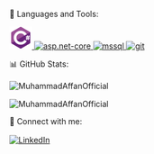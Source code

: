 🚀 Languages and Tools:
<p align="left"> <a href="https://learn.microsoft.com/en-us/dotnet/csharp/" target="_blank"> <img src="https://raw.githubusercontent.com/devicons/devicon/master/icons/csharp/csharp-original.svg" alt="csharp" width="40" height="40"/> </a> <a href="https://dotnet.microsoft.com/en-us/apps/aspnet" target="_blank"> <img src="https://upload.wikimedia.org/wikipedia/commons/a/aa/.NET_Core_Logo.svg" alt="asp.net-core" width="40" height="40"/> </a> <a href="https://www.microsoft.com/en-us/sql-server" target="_blank"> <img src="https://www.svgrepo.com/show/303229/microsoft-sql-server-logo.svg" alt="mssql" width="40" height="40"/> </a> <a href="https://git-scm.com/" target="_blank"> <img src="https://www.vectorlogo.zone/logos/git-scm/git-scm-icon.svg" alt="git" width="40" height="40"/> </a> </p>


📊 GitHub Stats:
<p><img align="center" src="https://github-readme-stats.vercel.app/api?username=MuhammadAffanOfficial&show_icons=true&theme=radical" alt="MuhammadAffanOfficial" /></p> <p><img align="center" src="https://github-readme-stats.vercel.app/api/top-langs?username=MuhammadAffanOfficial&show_icons=true&locale=en&layout=compact&theme=radical" alt="MuhammadAffanOfficial" /></p>

🔗 Connect with me:
<p align="left"> <a href="https://www.linkedin.com/in/muhammad-affan-64b5b61a0" target="blank"> <img align="center" src="https://raw.githubusercontent.com/rahuldkjain/github-profile-readme-generator/master/src/images/icons/Social/linked-in-alt.svg" alt="LinkedIn" height="30" width="40" /> </a> </p>
